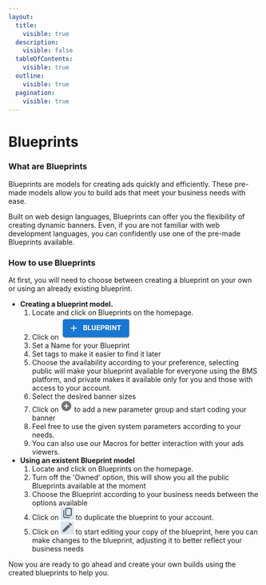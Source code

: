 ```yaml
---
layout:
  title:
    visible: true
  description:
    visible: false
  tableOfContents:
    visible: true
  outline:
    visible: true
  pagination:
    visible: true
---
```


# Blueprints

### What are Blueprints

Blueprints are models for creating ads quickly and efficiently. These pre-made models allow you to build ads that meet your business needs with ease.&#x20;

Built on web design languages, Blueprints can offer you the flexibility of creating dynamic banners. Even, if you are not familiar with web development languages, you can confidently use one of the pre-made Blueprints available.&#x20;

### How to use Blueprints

At first, you will need to choose between creating a blueprint on your own or using an already existing blueprint.

* **Creating a blueprint model.**
  1. Locate and click on Blueprints on the homepage.
  2. Click on <img src="../../../.gitbook/assets/image (24) (1) (1).png" alt="" data-size="line">&#x20;
  3. Set a Name for your Blueprint
  4. Set tags to make it easier to find it later
  5. Choose the availability according to your preference, selecting public will make your blueprint available for everyone using the BMS platform, and private makes it available only for you and those with access to your account.
  6. Select the desired banner sizes
  7. Click on ![](<../../../.gitbook/assets/image (25) (1) (1).png>) to add a new parameter group and start coding your banner
  8. Feel free to use the given system parameters according to your needs.
  9. You can also use our Macros for better interaction with your ads viewers.
* **Using an existent Blueprint model**
  1. Locate and click on Blueprints on the homepage.
  2. Turn off the 'Owned' option, this will show you all the public Blueprints available at the moment
  3. Choose the Blueprint according to your business needs between the options available
  4. Click on ![](<../../../.gitbook/assets/image (26) (1) (1).png>) to duplicate the blueprint to your account.
  5. Click on ![](<../../../.gitbook/assets/image (27) (1) (1).png>) to start editing your copy of the blueprint, here you can make changes to the blueprint, adjusting it to better reflect your business needs



Now you are ready to go ahead and create your own builds using the created blueprints to help you.

